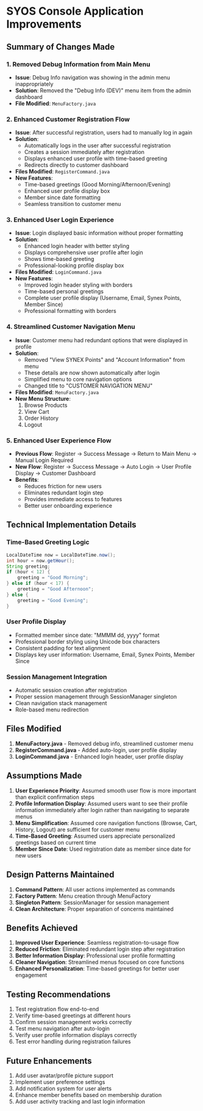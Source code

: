 # SYOS Console Application Improvements

## Summary of Changes Made

### 1. **Removed Debug Information from Main Menu**
- **Issue**: Debug Info navigation was showing in the admin menu inappropriately
- **Solution**: Removed the "Debug Info (DEV)" menu item from the admin dashboard
- **File Modified**: `MenuFactory.java`

### 2. **Enhanced Customer Registration Flow**
- **Issue**: After successful registration, users had to manually log in again
- **Solution**: 
  - Automatically logs in the user after successful registration
  - Creates a session immediately after registration
  - Displays enhanced user profile with time-based greeting
  - Redirects directly to customer dashboard
- **Files Modified**: `RegisterCommand.java`
- **New Features**:
  - Time-based greetings (Good Morning/Afternoon/Evening)
  - Enhanced user profile display box
  - Member since date formatting
  - Seamless transition to customer menu

### 3. **Enhanced User Login Experience**
- **Issue**: Login displayed basic information without proper formatting
- **Solution**:
  - Enhanced login header with better styling
  - Displays comprehensive user profile after login
  - Shows time-based greeting
  - Professional-looking profile display box
- **Files Modified**: `LoginCommand.java`
- **New Features**:
  - Improved login header styling with borders
  - Time-based personal greetings
  - Complete user profile display (Username, Email, Synex Points, Member Since)
  - Professional formatting with borders

### 4. **Streamlined Customer Navigation Menu**
- **Issue**: Customer menu had redundant options that were displayed in profile
- **Solution**:
  - Removed "View SYNEX Points" and "Account Information" from menu
  - These details are now shown automatically after login
  - Simplified menu to core navigation options
  - Changed title to "CUSTOMER NAVIGATION MENU"
- **Files Modified**: `MenuFactory.java`
- **New Menu Structure**:
  1. Browse Products
  2. View Cart
  3. Order History
  4. Logout

### 5. **Enhanced User Experience Flow**
- **Previous Flow**: Register → Success Message → Return to Main Menu → Manual Login Required
- **New Flow**: Register → Success Message → Auto Login → User Profile Display → Customer Dashboard
- **Benefits**:
  - Reduces friction for new users
  - Eliminates redundant login step
  - Provides immediate access to features
  - Better user onboarding experience

## Technical Implementation Details

### Time-Based Greeting Logic
```java
LocalDateTime now = LocalDateTime.now();
int hour = now.getHour();
String greeting;
if (hour < 12) {
    greeting = "Good Morning";
} else if (hour < 17) {
    greeting = "Good Afternoon"; 
} else {
    greeting = "Good Evening";
}
```

### User Profile Display
- Formatted member since date: "MMMM dd, yyyy" format
- Professional border styling using Unicode box characters
- Consistent padding for text alignment
- Displays key user information: Username, Email, Synex Points, Member Since

### Session Management Integration
- Automatic session creation after registration
- Proper session management through SessionManager singleton
- Clean navigation stack management
- Role-based menu redirection

## Files Modified

1. **MenuFactory.java** - Removed debug info, streamlined customer menu
2. **RegisterCommand.java** - Added auto-login, user profile display
3. **LoginCommand.java** - Enhanced login header, user profile display

## Assumptions Made

1. **User Experience Priority**: Assumed smooth user flow is more important than explicit confirmation steps
2. **Profile Information Display**: Assumed users want to see their profile information immediately after login rather than navigating to separate menus
3. **Menu Simplification**: Assumed core navigation functions (Browse, Cart, History, Logout) are sufficient for customer menu
4. **Time-Based Greeting**: Assumed users appreciate personalized greetings based on current time
5. **Member Since Date**: Used registration date as member since date for new users

## Design Patterns Maintained

1. **Command Pattern**: All user actions implemented as commands
2. **Factory Pattern**: Menu creation through MenuFactory
3. **Singleton Pattern**: SessionManager for session management
4. **Clean Architecture**: Proper separation of concerns maintained

## Benefits Achieved

1. **Improved User Experience**: Seamless registration-to-usage flow
2. **Reduced Friction**: Eliminated redundant login step after registration
3. **Better Information Display**: Professional user profile formatting
4. **Cleaner Navigation**: Streamlined menus focused on core functions
5. **Enhanced Personalization**: Time-based greetings for better user engagement

## Testing Recommendations

1. Test registration flow end-to-end
2. Verify time-based greetings at different hours
3. Confirm session management works correctly
4. Test menu navigation after auto-login
5. Verify user profile information displays correctly
6. Test error handling during registration failures

## Future Enhancements

1. Add user avatar/profile picture support
2. Implement user preference settings
3. Add notification system for user alerts
4. Enhance member benefits based on membership duration
5. Add user activity tracking and last login information
